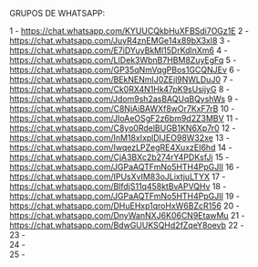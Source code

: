 GRUPOS DE WHATSAPP:

1 - 	https://chat.whatsapp.com/KYUUCQkbHuXFBSdi7OGz1E
2 - 	https://chat.whatsapp.com/JuyR4znEMGe14x89bX3xl8
3 - 	https://chat.whatsapp.com/E7iDYuyBkMl15DrKdlnXm6
4 - 	https://chat.whatsapp.com/LIDek3WbnB7HBM8ZuyEgFq
5 - 	https://chat.whatsapp.com/GP35qNmVqgPBos1GCQNJEv
6 - 	https://chat.whatsapp.com/BEkNENmIJ0ZEjl9NWLDuJ0
7 - 	https://chat.whatsapp.com/Ck0RX4N1Hk47pK9sUsijyG
8 - 	https://chat.whatsapp.com/Jdom9sh2asBAQUqBQyshWs
9 - 	https://chat.whatsapp.com/C8NjAiBAWXf8wOr7KxF7rB
10 - 	https://chat.whatsapp.com/JIoAeOSgF2z6bm9d2Z3MBV
11 - 	https://chat.whatsapp.com/C8yo0RdelBUGB1KN6Xp7r0
12 - 	https://chat.whatsapp.com/InM18xIxplDIJEO98W32xe
13 - 	https://chat.whatsapp.com/IwqezLPZegRE4XuxzEI6hd
14 - 	https://chat.whatsapp.com/CjA3BXc2b274rY4PDKsfJi
15 - 	https://chat.whatsapp.com/JGPaAQTFmNo5HTH4PpGJII
16 - 	https://chat.whatsapp.com/IPUsXvIM83oJLixtjuLTYX
17 - 	https://chat.whatsapp.com/BlfdjS11q458ktBvAPVQHv
18 - 	https://chat.whatsapp.com/JGPaAQTFmNo5HTH4PpGJII
19 - 	https://chat.whatsapp.com/DHuEHxp1qroHxW6BZcR156
20 - 	https://chat.whatsapp.com/DnyWanNXJ6K06CN9EtawMu
21 - 	https://chat.whatsapp.com/BdwGUUKSQHd2fZqeY8oevb
22 - 	
23 - 	
24 - 	
25 - 	
	
	
	
	
	
	
	
	
	
	
	
	
	
	
